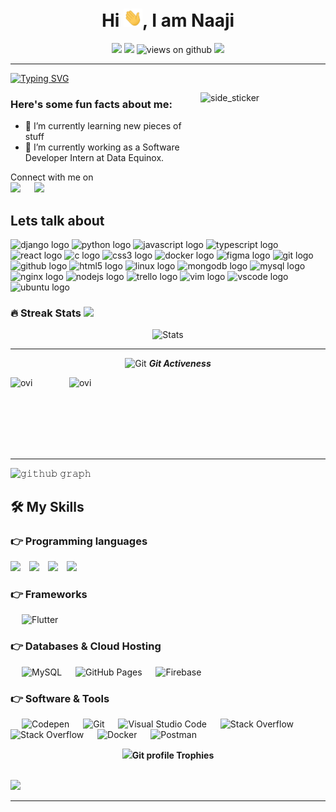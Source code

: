 
<h1 align="center">Hi <img src="https://raw.githubusercontent.com/ABSphreak/ABSphreak/master/gifs/Hi.gif" width="30px">, I am Naaji </h1>
 <p align="center">
<img src="https://img.shields.io/badge/Age-22-blue" />
  <img src="https://img.shields.io/badge/Lives-Kerala-success" />
  <img src="https://komarev.com/ghpvc/?username=naaji-navas&color=brightgreen&style=flat-square" alt="views on github" />
  <img src="https://img.shields.io/github/followers/naaji-navas.svg?style=social&label=Followers" />
</p>

---

[![Typing SVG](https://readme-typing-svg.herokuapp.com?font=Fira+Code&size=21&pause=1000&color=39FF14&vCenter=true&width=650&lines=Welcome+to+my+profile+%F0%9F%98%81)](https://git.io/typing-svg)

<img align="right" width=200px height=200px alt="side_sticker" src="https://media.giphy.com/media/TEnXkcsHrP4YedChhA/giphy.gif" />

<h3> Here's some fun facts about me: </h3>

- 🔭 I’m currently learning new pieces of stuff
- 🏢 I’m currently working as a Software Developer Intern at Data Equinox.

<p>Connect with me on
<br>	
<a target="_blank" href="https://www.linkedin.com/in/najid-navas-795aa2238/"><img src="https://img.shields.io/badge/-LinkedIn-0077B5?style=for-the-badge&logo=Linkedin&logoColor=white"></img></a>
&emsp;
<a target="_blank" href="mailto:najidnavas2000@gmail.com"
><img src="https://img.shields.io/badge/-Gmail-D14836?style=for-the-badge&logo=Gmail&logoColor=white"></img></a>
&emsp;


###

<div align="left">
<h2> Lets talk about </h2>
  <img src="https://cdn.jsdelivr.net/gh/devicons/devicon/icons/django/django-plain.svg" height="40" width="52" alt="django logo"  />
  <img src="https://cdn.jsdelivr.net/gh/devicons/devicon/icons/python/python-original.svg" height="40" width="52" alt="python logo"  />
  <img src="https://cdn.jsdelivr.net/gh/devicons/devicon/icons/javascript/javascript-original.svg" height="40" width="52" alt="javascript logo"  />
  <img src="https://cdn.jsdelivr.net/gh/devicons/devicon/icons/typescript/typescript-original.svg" height="40" width="52" alt="typescript logo"  />
  <img src="https://cdn.jsdelivr.net/gh/devicons/devicon/icons/react/react-original.svg" height="40" width="52" alt="react logo"  />
  <img src="https://cdn.jsdelivr.net/gh/devicons/devicon/icons/c/c-original.svg" height="40" width="52" alt="c logo"  />
  <img src="https://cdn.jsdelivr.net/gh/devicons/devicon/icons/css3/css3-original.svg" height="40" width="52" alt="css3 logo"  />
  <img src="https://cdn.jsdelivr.net/gh/devicons/devicon/icons/docker/docker-original.svg" height="40" width="52" alt="docker logo"  />
  <img src="https://cdn.jsdelivr.net/gh/devicons/devicon/icons/figma/figma-original.svg" height="40" width="52" alt="figma logo"  />
  <img src="https://cdn.jsdelivr.net/gh/devicons/devicon/icons/git/git-original.svg" height="40" width="52" alt="git logo"  />
  <img src="https://cdn.jsdelivr.net/gh/devicons/devicon/icons/github/github-original.svg" height="40" width="52" alt="github logo"  />
  <img src="https://cdn.jsdelivr.net/gh/devicons/devicon/icons/html5/html5-original.svg" height="40" width="52" alt="html5 logo"  />
  <img src="https://cdn.jsdelivr.net/gh/devicons/devicon/icons/linux/linux-original.svg" height="40" width="52" alt="linux logo"  />
  <img src="https://cdn.jsdelivr.net/gh/devicons/devicon/icons/mongodb/mongodb-original.svg" height="40" width="52" alt="mongodb logo"  />
  <img src="https://cdn.jsdelivr.net/gh/devicons/devicon/icons/mysql/mysql-original.svg" height="40" width="52" alt="mysql logo"  />
  <img src="https://cdn.jsdelivr.net/gh/devicons/devicon/icons/nginx/nginx-original.svg" height="40" width="52" alt="nginx logo"  />
  <img src="https://cdn.jsdelivr.net/gh/devicons/devicon/icons/nodejs/nodejs-original.svg" height="40" width="52" alt="nodejs logo"  />
  <img src="https://cdn.jsdelivr.net/gh/devicons/devicon/icons/trello/trello-plain.svg" height="40" width="52" alt="trello logo"  />
  <img src="https://cdn.jsdelivr.net/gh/devicons/devicon/icons/vim/vim-original.svg" height="40" width="52" alt="vim logo"  />
  <img src="https://cdn.jsdelivr.net/gh/devicons/devicon/icons/vscode/vscode-original.svg" height="40" width="52" alt="vscode logo"  />
  <img src="https://cdn.jsdelivr.net/gh/devicons/devicon/icons/ubuntu/ubuntu-plain.svg" height="40" width="52" alt="ubuntu logo"  />
</div>

###
### 🔥 Streak Stats <img src="https://media.giphy.com/media/iY8CRBdQXODJSCERIr/giphy.gif" width="30px">&nbsp;
<p align="center"><img src="https://github-readme-stats.vercel.app/api?username=naaji-navas&theme=gruvbox" alt="Stats"  /></p>

<hr>
<p align="center">
 <img src="https://media.giphy.com/media/W5eoZHPpUx9sapR0eu/giphy.gif" width="30px" alt="Git"/>&nbsp;<i><b>Git Activeness</b></i></p>
 
<p><img align="left" src="https://github-readme-stats.vercel.app/api/top-langs?username=naaji-navas&show_icons=true&locale=en&layout=compact&theme=gruvbox" alt="ovi" /></p>
<p>&nbsp;<img align="right" src="https://github-readme-stats.vercel.app/api?username=naaji-navas&show_icons=true&locale=en&theme=gruvbox" alt="ovi" width="410" /></p>
<br><br><br><br><br>

<hr>



![𝚐𝚒𝚝𝚑𝚞𝚋 𝚐𝚛𝚊𝚙𝚑](https://activity-graph.herokuapp.com/graph?username=naaji-navas&theme=gruvbox&hide_border=true&area=true)



## 🛠️ My Skills

### 👉 Programming languages

<p align="left"> 
  
![](https://img.shields.io/badge/Node.js-43853D?style=for-the-badge&logo=node.js&logoColor=white)&emsp;![](https://img.shields.io/badge/JavaScript-F7DF1E?style=for-the-badge&logo=javascript&logoColor=black)&emsp;![](https://img.shields.io/badge/Python-FFD43B?style=for-the-badge&logo=python&logoColor=darkgreen)&emsp;![](https://img.shields.io/badge/Java-ED8B00?style=for-the-badge&logo=java&logoColor=white)

</p>

### 👉 Frameworks
<p align="left"> 
&emsp;
     <img alt="Flutter" src="https://img.shields.io/badge/React-20232A?style=for-the-badge&logo=react&logoColor=61DAFB">
  &emsp; 

</p>

### 👉 Databases & Cloud Hosting
<p align="left">
  &emsp;
<img alt="MySQL" src="https://img.shields.io/badge/Amazon_AWS-232F3E?style=for-the-badge&logo=amazon-aws&logoColor=white">
  &emsp;
<img alt="GitHub Pages" src="https://img.shields.io/badge/GitHub-100000?style=for-the-badge&logo=github&logoColor=white">
  &emsp;
<img alt="Firebase" src ="https://img.shields.io/badge/firebase-ffca28?style=for-the-badge&logo=firebase&logoColor=black">
 </p>

 ### 👉 Software & Tools
 
<p>
  &emsp;
<img alt="Codepen" src="https://img.shields.io/badge/Codepen-000000?style=for-the-badge&logo=codepen&logoColor=white">
  &emsp;
<img alt="Git" src="https://img.shields.io/badge/Git-F05032?style=for-the-badge&logo=git&logoColor=white">
  &emsp;
  <img alt="Visual Studio Code" src="https://img.shields.io/badge/Visual_Studio_Code-0078D4?style=for-the-badge&logo=visual%20studio%20code&logoColor=white">
  &emsp;
  <img alt="Stack Overflow" src="https://img.shields.io/badge/Stack_Overflow-FE7A16?style=for-the-badge&logo=stack-overflow&logoColor=white">
&emsp;
<img alt="Stack Overflow" src="https://img.shields.io/badge/Google_Cloud-4285F4?style=for-the-badge&logo=google-cloud&logoColor=white">
    &emsp;
    <img alt="Docker" src="https://img.shields.io/badge/YouTube-FF0000?style=for-the-badge&logo=youtube&logoColor=white">
     &emsp;
    <img alt="Postman" src="https://img.shields.io/badge/Shell_Script-121011?style=for-the-badge&logo=gnu-bash&logoColor=white">
     &emsp;
    &emsp;
    
</p>
<p align="center"><img src="https://media.giphy.com/media/QaMcXSekUWx7aogAUr/giphy.gif" width="60" /><b>Git profile Trophies</b></h4></p><br>
<img src="https://github-profile-trophy.vercel.app/?username=naaji-navas&theme=gruvbox" />

---
